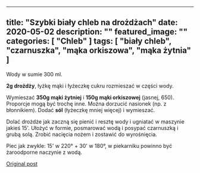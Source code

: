 
---
title: "Szybki biały chleb na drożdżach"
date: 2020-05-02
description: ""
featured_image: ""
categories: [ "Chleb" ]
tags: [ "biały chleb", "czarnuszka", "mąka orkiszowa", "mąka żytnia" ]
---

<!-- Number 24 -->

Wody w sumie 300 ml.

**2g drożdży**, łyżkę mąki i łyżeczkę cukru rozmieszać w części wody.

Wymieszać **350g mąki żytniej** i **150g mąki orkiszowej** (jasnej, 650). Proporcje mogą być trochę inne. Można dorzucić nasionek (np. z błonnikiem). Dodać **sól** (łyżeczkę mniej więcej) i wymieszać.

Dolać drożdże jak zaczną się pienić i resztę wody i ugniatać w maszynie jakieś 15'. Ułożyć w formie, posmarować wodą i posypać czarnuszką i grubą solą. Zrobić nacięcia nożem i zostawić do wyrośnięcia.

Piec jak zwykle: 15' w 220° + 30' w 180°, w piekarniku powinno być żaroodporne naczynie z wodą.



[Original post](https://statystycznakuchnia.wordpress.com/2020/05/02/szybki-bialy-chleb-na-drozdzach/)


